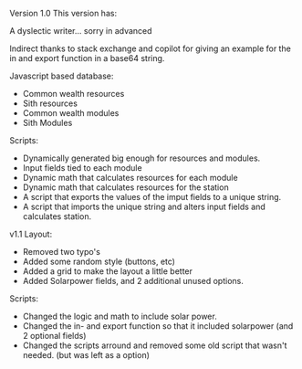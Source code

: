 Version 1.0
This version has:

A dyslectic writer... sorry in advanced

Indirect thanks to stack exchange and copilot for giving an example for the in and export function in a base64 string.

Javascript based database:
- Common wealth resources
- Sith resources
- Common wealth modules
- Sith Modules

Scripts:
- Dynamically generated big enough for resources and modules.
- Input fields tied to each module
- Dynamic math that calculates resources for each module
- Dynamic math that calculates resources for the station
- A script that exports the values of the imput fields to a unique string.
- A script that imports the unique string and alters input fields and calculates station.

v1.1
Layout:
- Removed two typo's
- Added some random style (buttons, etc)
- Added a grid to make the layout a little better
- Added Solarpower fields, and 2 additional unused options.

Scripts:
- Changed the logic and math to include solar power.
- Changed the in- and export function so that it included solarpower (and 2 optional fields)
- Changed the scripts arround and removed some old script that wasn't needed. (but was left as a option)
